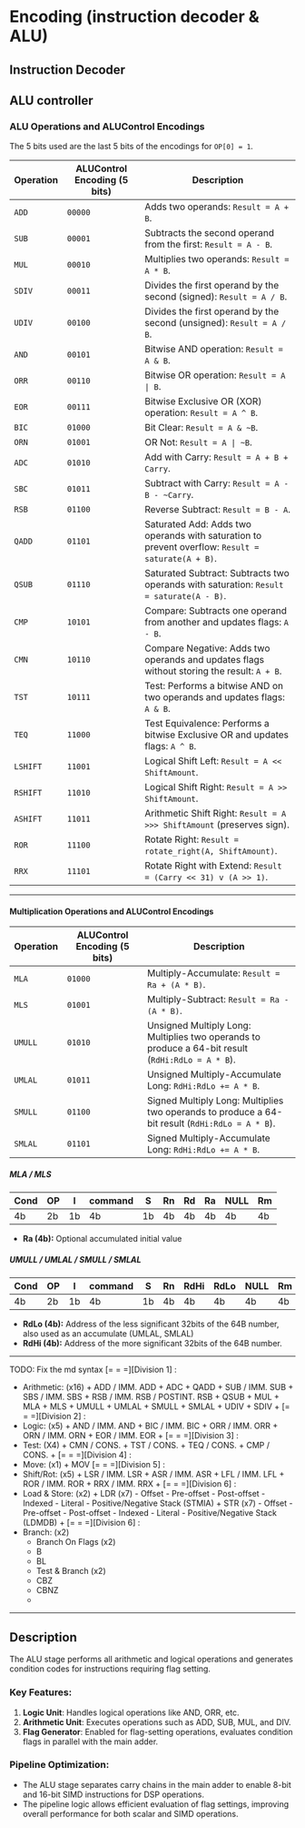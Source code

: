 # Encoding (instruction decoder & ALU)

## Instruction Decoder

## ALU controller

### **ALU Operations and ALUControl Encodings**

The 5 bits used are the last 5 bits of the encodings for `OP[0] = 1`.

| **Operation** | **ALUControl Encoding (5 bits)** | **Description**                                                                                   |
| ------------- | -------------------------------- | ------------------------------------------------------------------------------------------------- |
| `ADD`         | `00000`                          | Adds two operands: `Result = A + B`.                                                              |
| `SUB`         | `00001`                          | Subtracts the second operand from the first: `Result = A - B`.                                    |
| `MUL`         | `00010`                          | Multiplies two operands: `Result = A * B`.                                                        |
| `SDIV`        | `00011`                          | Divides the first operand by the second (signed): `Result = A / B`.                               |
| `UDIV`        | `00100`                          | Divides the first operand by the second (unsigned): `Result = A / B`.                             |
| `AND`         | `00101`                          | Bitwise AND operation: `Result = A & B`.                                                          |
| `ORR`         | `00110`                          | Bitwise OR operation: `Result = A \| B`.                                                          |
| `EOR`         | `00111`                          | Bitwise Exclusive OR (XOR) operation: `Result = A ^ B`.                                           |
| `BIC`         | `01000`                          | Bit Clear: `Result = A & ~B`.                                                                     |
| `ORN`         | `01001`                          | OR Not: `Result = A \| ~B`.                                                                       |
| `ADC`         | `01010`                          | Add with Carry: `Result = A + B + Carry`.                                                         |
| `SBC`         | `01011`                          | Subtract with Carry: `Result = A - B - ~Carry`.                                                   |
| `RSB`         | `01100`                          | Reverse Subtract: `Result = B - A`.                                                               |
| `QADD`        | `01101`                          | Saturated Add: Adds two operands with saturation to prevent overflow: `Result = saturate(A + B)`. |
| `QSUB`        | `01110`                          | Saturated Subtract: Subtracts two operands with saturation: `Result = saturate(A - B)`.           |
| `CMP`         | `10101`                          | Compare: Subtracts one operand from another and updates flags: `A - B`.                           |
| `CMN`         | `10110`                          | Compare Negative: Adds two operands and updates flags without storing the result: `A + B`.        |
| `TST`         | `10111`                          | Test: Performs a bitwise AND on two operands and updates flags: `A & B`.                          |
| `TEQ`         | `11000`                          | Test Equivalence: Performs a bitwise Exclusive OR and updates flags: `A ^ B`.                     |
| `LSHIFT`      | `11001`                          | Logical Shift Left: `Result = A << ShiftAmount`.                                                  |
| `RSHIFT`      | `11010`                          | Logical Shift Right: `Result = A >> ShiftAmount`.                                                 |
| `ASHIFT`      | `11011`                          | Arithmetic Shift Right: `Result = A >>> ShiftAmount` (preserves sign).                            |
| `ROR`         | `11100`                          | Rotate Right: `Result = rotate_right(A, ShiftAmount)`.                                            |
| `RRX`         | `11101`                          | Rotate Right with Extend: `Result = (Carry << 31) v (A >> 1)`.                                    |

---

#### **Multiplication Operations and ALUControl Encodings**

| **Operation** | **ALUControl Encoding (5 bits)** | **Description**                                                                                   |
| ------------- | -------------------------------- | ------------------------------------------------------------------------------------------------- |
| `MLA`         | `01000`                          | Multiply-Accumulate: `Result = Ra + (A * B)`.                                                     |
| `MLS`         | `01001`                          | Multiply-Subtract: `Result = Ra - (A * B)`.                                                       |
| `UMULL`       | `01010`                          | Unsigned Multiply Long: Multiplies two operands to produce a 64-bit result (`RdHi:RdLo = A * B`). |
| `UMLAL`       | `01011`                          | Unsigned Multiply-Accumulate Long: `RdHi:RdLo += A * B`.                                          |
| `SMULL`       | `01100`                          | Signed Multiply Long: Multiplies two operands to produce a 64-bit result (`RdHi:RdLo = A * B`).   |
| `SMLAL`       | `01101`                          | Signed Multiply-Accumulate Long: `RdHi:RdLo += A * B`.                                            |

##### MLA / MLS

| Cond | OP  | I   | command | S   | Rn  | Rd  | Ra  | NULL | Rm  |
| ---- | --- | --- | ------- | --- | --- | --- | --- | ---- | --- |
| 4b   | 2b  | 1b  | 4b      | 1b  | 4b  | 4b  | 4b  | 4b   | 4b  |

- **Ra (4b):** Optional accumulated initial value

##### UMULL / UMLAL / SMULL / SMLAL

| Cond | OP  | I   | command | S   | Rn  | RdHi | RdLo | NULL | Rm  |
| ---- | --- | --- | ------- | --- | --- | ---- | ---- | ---- | --- |
| 4b   | 2b  | 1b  | 4b      | 1b  | 4b  | 4b   | 4b   | 4b   | 4b  |

- **RdLo (4b):** Address of the less significant 32bits of the 64B number, also used as an accumulate (UMLAL, SMLAL)
- **RdHi (4b):** Address of the more significant 32bits of the 64B number.

---

TODO: Fix the md syntax
[= = =][Division 1] :

- Arithmetic: (x16) + ADD / IMM. ADD + ADC + QADD + SUB / IMM. SUB + SBS / IMM. SBS + RSB / IMM. RSB / POSTINT. RSB + QSUB + MUL + MLA + MLS + UMULL + UMLAL + SMULL + SMLAL + UDIV + SDIV +
  [= = =][Division 2] :
- Logic: (x5) + AND / IMM. AND + BIC / IMM. BIC + ORR / IMM. ORR + ORN / IMM. ORN + EOR / IMM. EOR +
  [= = =][Division 3] :
- Test: (X4) + CMN / CONS. + TST / CONS. + TEQ / CONS. + CMP / CONS. +
  [= = =][Division 4] :
- Move: (x1) + MOV
  [= = =][Division 5] :
- Shift/Rot: (x5) + LSR / IMM. LSR + ASR / IMM. ASR + LFL / IMM. LFL + ROR / IMM. ROR + RRX / IMM. RRX +
  [= = =][Division 6] :
- Load & Store: (x2) + LDR (x7) - Offset - Pre-offset - Post-offset - Indexed - Literal - Positive/Negative Stack (STMIA) + STR (x7) - Offset - Pre-offset - Post-offset - Indexed - Literal - Positive/Negative Stack (LDMDB) +
  [= = =][Division 6] :
- Branch: (x2)
  - Branch On Flags (x2)
  * B
  * BL
  - Test & Branch (x2)
  * CBZ
  * CBNZ
  -

---

## Description

The ALU stage performs all arithmetic and logical operations and generates condition codes for instructions requiring flag setting.

### Key Features:

1. **Logic Unit**: Handles logical operations like AND, ORR, etc.
2. **Arithmetic Unit**: Executes operations such as ADD, SUB, MUL, and DIV.
3. **Flag Generator**: Enabled for flag-setting operations, evaluates condition flags in parallel with the main adder.

### Pipeline Optimization:

- The ALU stage separates carry chains in the main adder to enable 8-bit and 16-bit SIMD instructions for DSP operations.
- The pipeline logic allows efficient evaluation of flag settings, improving overall performance for both scalar and SIMD operations.
